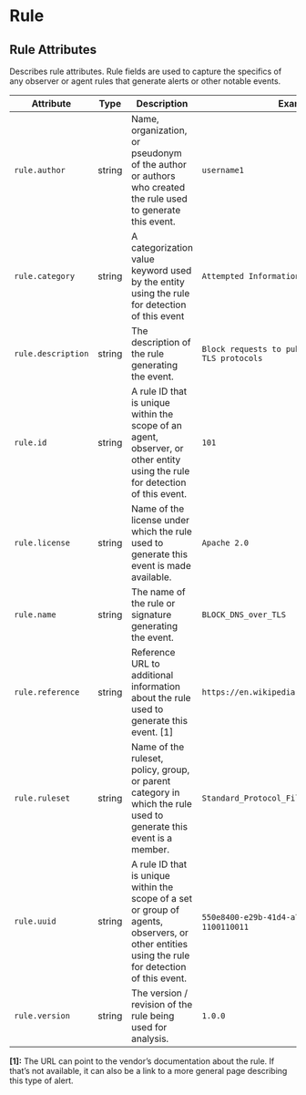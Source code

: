 <!--- Hugo front matter used to generate the website version of this page:
--->

<!-- NOTE: THIS FILE IS AUTOGENERATED. DO NOT EDIT BY HAND. -->
<!-- see templates/registry/markdown/attribute_namespace.md.j2 -->

# Rule

## Rule Attributes

Describes rule attributes. Rule fields are used to capture the specifics of any observer or agent rules that generate alerts or other notable events.

| Attribute          | Type   | Description                                                                                                                                     | Examples                                                  | Stability                                                        |
| ------------------ | ------ | ----------------------------------------------------------------------------------------------------------------------------------------------- | --------------------------------------------------------- | ---------------------------------------------------------------- |
| `rule.author`      | string | Name, organization, or pseudonym of the author or authors who created the rule used to generate this event.                                     | `username1`                                               | ![Experimental](https://img.shields.io/badge/-experimental-blue) |
| `rule.category`    | string | A categorization value keyword used by the entity using the rule for detection of this event                                                    | `Attempted Information Leak`                              | ![Experimental](https://img.shields.io/badge/-experimental-blue) |
| `rule.description` | string | The description of the rule generating the event.                                                                                               | `Block requests to public DNS over HTTPS / TLS protocols` | ![Experimental](https://img.shields.io/badge/-experimental-blue) |
| `rule.id`          | string | A rule ID that is unique within the scope of an agent, observer, or other entity using the rule for detection of this event.                    | `101`                                                     | ![Experimental](https://img.shields.io/badge/-experimental-blue) |
| `rule.license`     | string | Name of the license under which the rule used to generate this event is made available.                                                         | `Apache 2.0`                                              | ![Experimental](https://img.shields.io/badge/-experimental-blue) |
| `rule.name`        | string | The name of the rule or signature generating the event.                                                                                         | `BLOCK_DNS_over_TLS`                                      | ![Experimental](https://img.shields.io/badge/-experimental-blue) |
| `rule.reference`   | string | Reference URL to additional information about the rule used to generate this event. [1]                                                         | `https://en.wikipedia.org/wiki/DNS_over_TLS`              | ![Experimental](https://img.shields.io/badge/-experimental-blue) |
| `rule.ruleset`     | string | Name of the ruleset, policy, group, or parent category in which the rule used to generate this event is a member.                               | `Standard_Protocol_Filters`                               | ![Experimental](https://img.shields.io/badge/-experimental-blue) |
| `rule.uuid`        | string | A rule ID that is unique within the scope of a set or group of agents, observers, or other entities using the rule for detection of this event. | `550e8400-e29b-41d4-a716-446655440000`; `1100110011`      | ![Experimental](https://img.shields.io/badge/-experimental-blue) |
| `rule.version`     | string | The version / revision of the rule being used for analysis.                                                                                     | `1.0.0`                                                   | ![Experimental](https://img.shields.io/badge/-experimental-blue) |

**[1]:** The URL can point to the vendor’s documentation about the rule. If that’s not available, it can also be a link to a more general page describing this type of alert.
